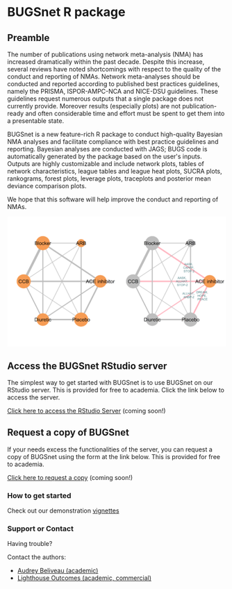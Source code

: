 # BUGSnet R package

## Preamble

The number of publications using network meta-analysis (NMA) has increased dramatically within the past decade. Despite this increase, several reviews have noted shortcomings with respect to the quality of the conduct and reporting of NMAs. Network meta-analyses should be conducted and reported according to published best practices guidelines, namely the PRISMA, ISPOR-AMPC-NCA and NICE-DSU guidelines. These guidelines request numerous outputs that a single package does not currently provide. Moreover results (especially plots) are not publication-ready and often considerable time and effort must be spent to get them into a presentable state. 

BUGSnet is a new feature-rich R package to conduct high-quality Bayesian NMA analyses and facilitate compliance with best practice guidelines and reporting. Bayesian analyses are conducted with JAGS; BUGS code is automatically generated by the package based on the user's inputs. Outputs are highly customizable and include network plots, tables of network characteristics, league tables and league heat plots, SUCRA plots, rankograms, forest plots, leverage plots, traceplots and posterior mean deviance comparison plots.

We hope that this software will help improve the conduct and reporting of NMAs.

![Network plot](network.png)

## **Access the BUGSnet RStudio server**

The simplest way to get started with BUGSnet is to use BUGSnet on our RStudio server. This is provided for free to academia. Click the link below to access the server.

[Click here to access the RStudio Server](https://user1.bugsnet.eviviz.com/) (coming soon!)


## **Request a copy of BUGSnet**

If your needs excess the functionalities of the server, you can request a copy of BUGSnet using the form at the link below. This is provided for free to academia.

[Click here to request a copy](http://www.lighthouseoutcomes.com/bugsnet-download/) (coming soon!)

### How to get started

Check out our demonstration [vignettes](vignettes) 

### Support or Contact

Having trouble? 

Contact the authors: 
- [Audrey Beliveau (academic)](https://uwaterloo.ca/statistics-and-actuarial-science/about/people/a2belive)
- [Lighthouse Outcomes (academic, commercial)](http://www.lighthouseoutcomes.com/bugsnet/)
